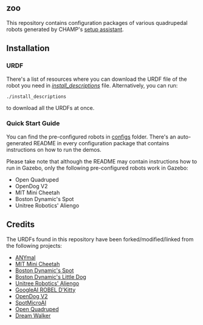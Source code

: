 ## zoo
This repository contains configuration packages of various quadrupedal robots generated by CHAMP's [setup assistant](https://github.com/chvmp/champ_setup_assistant).

## Installation

### URDF
There's a list of resources where you can download the URDF file of the robot you need in *[install_descriptions](https://github.com/chvmp/robots/blob/master/install_descriptions)* file. Alternatively, you can run:

    ./install_descriptions

to download all the URDFs at once.

### Quick Start Guide

You can find the pre-configured robots in [configs](https://github.com/chvmp/robots/tree/master/configs) folder. There's an auto-generated README in every configuration package that contains instructions on how to run the demos.

Please take note that although the README may contain instructions how to run in Gazebo, only the following pre-configured robots work in Gazebo:

- Open Quadruped
- OpenDog V2
- MIT Mini Cheetah
- Boston Dynamic's Spot
- Unitree Robotics' Aliengo

## Credits

The URDFs found in this repository have been forked/modified/linked from the following projects:

- [ANYmal](https://github.com/ANYbotics/anymal_b_simple_description)
- [MIT Mini Cheetah](https://github.com/chvmp/mini-cheetah-gazebo-urdf)
- [Boston Dynamic's Spot](https://github.com/clearpathrobotics/spot_ros)
- [Boston Dynamic's Little Dog](https://github.com/RobotLocomotion/LittleDog)
- [Unitree Robotics' Aliengo](https://github.com/unitreerobotics/unitree_ros)
- [GoogleAI ROBEL D'Kitty](https://github.com/google-research/robel-scenes)
- [OpenDog V2](https://github.com/XRobots/openDogV2)
- [SpotMicroAI](https://gitlab.com/custom_robots/spotmicroai)
- [Open Quadruped](https://github.com/moribots/spot_mini_mini)
- [Dream Walker](https://github.com/Ohaginia/dream_walker)
